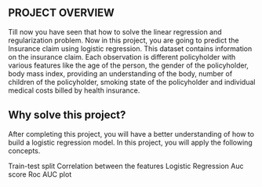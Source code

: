 ## PROJECT OVERVIEW

Till now you have seen that how to solve the linear regression and regularization problem. 
Now in this project, you are going to predict the Insurance claim using logistic regression.
This dataset contains information on the insurance claim. 
Each observation is different policyholder with various features like the age of the person, the gender of the policyholder, body mass index, providing an understanding of the body, number of children of the policyholder, smoking state of the policyholder and individual medical costs billed by health insurance.

## Why solve this project?

After completing this project, you will have a better understanding of how to build a logistic regression model. In this project, you will apply the following concepts.

Train-test split
Correlation between the features
Logistic Regression
Auc score
Roc AUC plot
